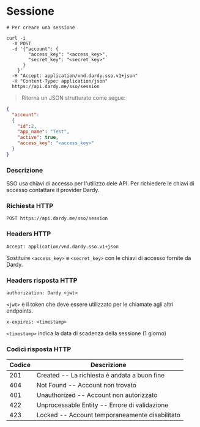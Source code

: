 # Sessione

```shell
# Per creare una sessione

curl -i
  -X POST
  -d '{"account": {
        "access_key": "<access_key>",
        "secret_key": "<secret_key>"
      }
    }'
  -H "Accept: application/vnd.dardy.sso.v1+json"
  -H "Content-Type: application/json"
  https://api.dardy.me/sso/session
```

> Ritorna un JSON strutturato come segue:

```json
{
  "account":
  {
    "id":2,
    "app_name": "Test",
    "active": true,
    "access_key": "<access_key>"
  }
}
```

### Descrizione

SSO usa chiavi di accesso per l'utilizzo dele API. Per richiedere le chiavi di accesso contattare il provider Dardy.

### Richiesta HTTP

`POST https://api.dardy.me/sso/session`

### Headers HTTP

`Accept: application/vnd.dardy.sso.v1+json`

Sostituire `<access_key>` e `<secret_key>` con le chiavi di accesso fornite da Dardy.

### Headers risposta HTTP

`authorization: Dardy <jwt>`

<aside class="warning">
  <code>&lt;jwt&gt;</code> è il token che deve essere utilizzato per le chiamate agli altri endpoints.
</aside>

`x-expires: <timestamp>`

<aside class="notice">
  <code>&lt;timestamp&gt;</code> indica la data di scadenza della sessione (1 giorno)
</aside>

### Codici risposta HTTP

Codice | Descrizione
-------| -------
201 | Created -- La richiesta è andata a buon fine
404 | Not Found -- Account non trovato
401 | Unauthorized -- Account non autorizzato
422 | Unprocessable Entity -- Errore di validazione
423 | Locked -- Account temporaneamente disabilitato
